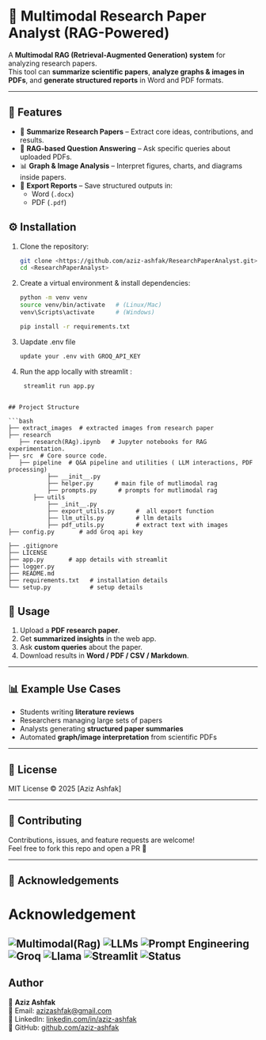 # 📑 Multimodal Research Paper Analyst (RAG-Powered)

A **Multimodal RAG (Retrieval-Augmented Generation) system** for analyzing research papers.  
This tool can **summarize scientific papers**, **analyze graphs & images in PDFs**, and **generate structured reports** in Word and PDF formats.

---

## 🚀 Features
- 📄 **Summarize Research Papers** – Extract core ideas, contributions, and results.
- 🧠 **RAG-based Question Answering** – Ask specific queries about uploaded PDFs.
- 📊 **Graph & Image Analysis** – Interpret figures, charts, and diagrams inside papers.
- 📝 **Export Reports** – Save structured outputs in:
  - Word (`.docx`)
  - PDF (`.pdf`)

## ⚙️ Installation

1. Clone the repository:
   ```bash
   git clone <https://github.com/aziz-ashfak/ResearchPaperAnalyst.git>
   cd <ResearchPaperAnalyst>
   ```

2. Create a virtual environment & install dependencies:
   ```bash
   python -m venv venv
   source venv/bin/activate   # (Linux/Mac)
   venv\Scripts\activate      # (Windows)

   pip install -r requirements.txt
   ```
3. Uapdate .env file 
   ```bash
   update your .env with GROQ_API_KEY
   ```
4. Run the app locally with streamlit :
   ```bash
    streamlit run app.py
 ```

## Project Structure

```bash
├── extract_images  # extracted images from research paper 
├── research 
    ├── research(RAg).ipynb   # Jupyter notebooks for RAG experimentation.
├── src  # Core source code.
    ├── pipeline  # Q&A pipeline and utilities ( LLM interactions, PDF processing)
            ├── __init__.py 
            ├── helper.py      # main file of mutlimodal rag
            ├── prompts.py      # prompts for mutlimodal rag
        ├── utils
            ├── _init__.py
            ├── export_utils.py      #  all export function
            ├── llm_utils.py         # llm details
            ├── pdf_utils.py         # extract text with images
├── config.py       # add Groq api key

├── .gitignore             
├── LICENSE                                
├── app.py       # app details with streamlit 
├── logger.py 
├── README.md          
├── requirements.txt   # installation details   
└── setup.py           # setup details
```

## 🎯 Usage
1. Upload a **PDF research paper**.   
2. Get **summarized insights** in the web app.  
3. Ask **custom queries** about the paper.  
4. Download results in **Word / PDF / CSV / Markdown**.

---

## 📊 Example Use Cases
- Students writing **literature reviews**  
- Researchers managing large sets of papers  
- Analysts generating **structured paper summaries**  
- Automated **graph/image interpretation** from scientific PDFs  

---

## 📜 License
MIT License © 2025 [Aziz Ashfak]

---

## 🤝 Contributing
Contributions, issues, and feature requests are welcome!  
Feel free to fork this repo and open a PR 🚀

---

## 🌟 Acknowledgements
# Acknowledgement 
![Multimodal(Rag)](https://img.shields.io/badge/Multimodal%2BRAG-blue) 
![LLMs](https://img.shields.io/badge/LLMs%20-orange)
![Prompt Engineering](https://img.shields.io/badge/Prompt%20Engineering-red)
![Groq](https://img.shields.io/badge/Groq%20-Llama-blue)
![Llama](https://img.shields.io/badge/Paper%20-Analysis-blue)
![Streamlit](https://img.shields.io/badge/Streamlit%20App-orange)
![Status](https://img.shields.io/badge/Status-Active-brightgreen)
---
 
## Author

👤 **Aziz Ashfak**  
📧 Email: [azizashfak@gmail.com](mailto:azizashfak@gmail.com)  
🔗 LinkedIn: [linkedin.com/in/aziz-ashfak](https://www.linkedin.com/in/aziz-ashfak/)  
🐙 GitHub: [github.com/aziz-ashfak](https://github.com/aziz-ashfak/) 